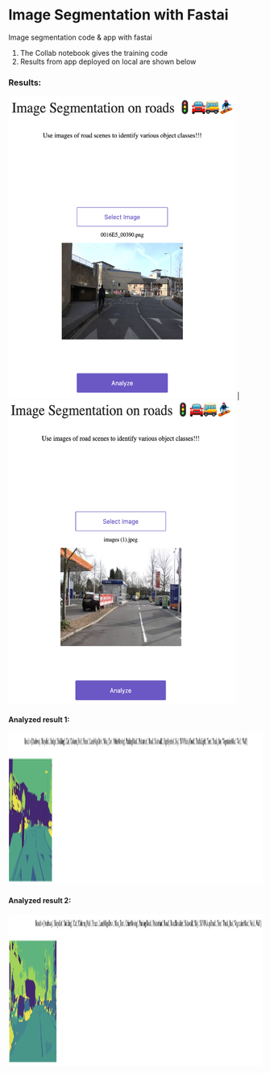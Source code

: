 # Image Segmentation with Fastai
 Image segmentation code & app with fastai
 
 1. The Collab notebook gives the training code 
 2. Results from app deployed on local are shown below
 
 ### Results:
 
<img src ="Images/image1.png" width='450' height='600'> | <img src ="Images/image2.png" width='450' height='600'>

#### Analyzed result 1:
<img src ="Images/result1.png" height='300'> 

#### Analyzed result 2:
<img src ="Images/result%202.png" height='300'> 

 
 
